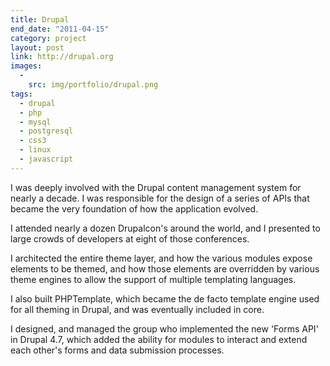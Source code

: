 ```yaml
---
title: Drupal
end_date: "2011-04-15"
category: project
layout: post
link: http://drupal.org
images:
  - 
    src: img/portfolio/drupal.png
tags:
  - drupal
  - php
  - mysql
  - postgresql
  - css3
  - linux
  - javascript
---
```


I was deeply involved with the Drupal content management system for nearly a decade. I was responsible for the design of a series of APIs that became the very foundation of how the application evolved.

I attended nearly a dozen Drupalcon's around the world, and I presented to large crowds of developers at eight of those conferences.

<!--more-->

I architected the entire theme layer, and how the various modules expose elements to be themed, and how those elements are overridden by various theme engines to allow the support of multiple templating languages.

I also built PHPTemplate, which became the de facto template engine used for all theming in Drupal, and was eventually included in core.

I designed, and managed the group who implemented the new 'Forms API' in Drupal 4.7, which added the ability for modules to interact and extend each other's forms and data submission processes. 

